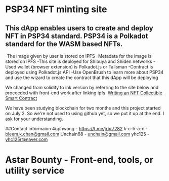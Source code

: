 # **PSP34** NFT minting site

## This dApp enables users to create and deploy NFT in PSP34 standard. PSP34 is a Polkadot standard for the WASM based NFTs.

-The image given by user is stored on IPFS
-Metadata for the image is stored on IPFS
-This site is deployed for Shibuya and Shiden networks
-Used wallet (browser extension) is Polkadot.js or Talisman
-Contract is deployed using Polkadot.js API
-Use OpenBrush to learn more about PSP34 and use the wizard to create the contract that this dApp will be deploying

We changed from solidity to ink version by referring to the site below and proceeded with front-end work after linking ipfs.
[Writing an NFT Collectible Smart Contract](https://dev.to/rounakbanik/writing-an-nft-collectible-smart-contract-2nh8)

We have been studying blockchain for two months and this project started on July 2. 
So we're not used to using github yet, so we put it up at the end. I ask for your understanding.

##Contact informaion
4uphwang - https://t.me/jrbr7282
k-c-h-a-n - bleem.k.chan@gmail.com
Unchain68 - unchain@gmail.com
yhc125 - yhc125r@naver.com

# Astar Bounty - Front-end, tools, or utility service
